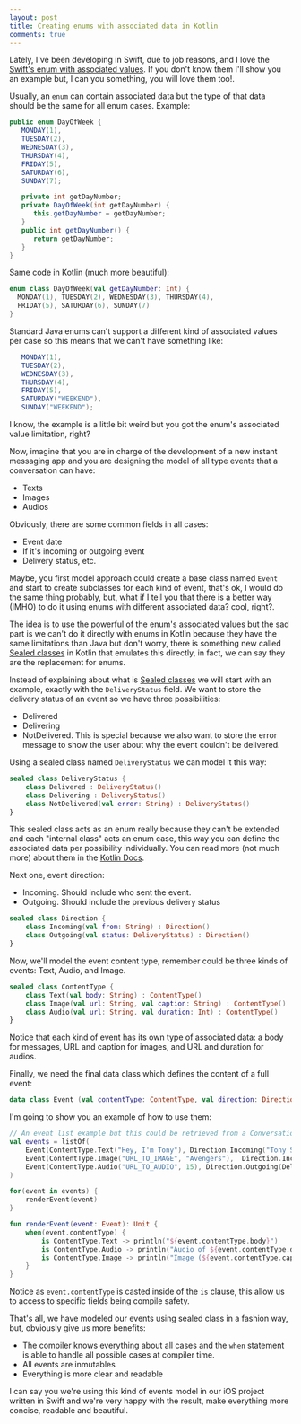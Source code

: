 ```yaml
---
layout: post
title: Creating enums with associated data in Kotlin
comments: true
---
```


Lately, I've been developing in Swift, due to job reasons, and I love the [Swift's enum with associated values][swiftenums]. If you don't know them I'll show you an example but, I can you something, you will love them too!.

Usually, an `enum` can contain associated data but the type of that data should be the same for all enum cases. Example:

```java
public enum DayOfWeek {
   MONDAY(1),
   TUESDAY(2),
   WEDNESDAY(3),
   THURSDAY(4),
   FRIDAY(5),
   SATURDAY(6),
   SUNDAY(7);

   private int getDayNumber;
   private DayOfWeek(int getDayNumber) {
      this.getDayNumber = getDayNumber;
   }
   public int getDayNumber() {
      return getDayNumber;
   }
}
```

Same code in Kotlin (much more beautiful):

```kotlin
enum class DayOfWeek(val getDayNumber: Int) {
  MONDAY(1), TUESDAY(2), WEDNESDAY(3), THURSDAY(4),
  FRIDAY(5), SATURDAY(6), SUNDAY(7)
}
```

Standard Java enums can't support a different kind of associated values per case so this means that we can't have something like:

```java
   MONDAY(1),
   TUESDAY(2),
   WEDNESDAY(3),
   THURSDAY(4),
   FRIDAY(5),
   SATURDAY("WEEKEND"),
   SUNDAY("WEEKEND");
```

I know, the example is a little bit weird but you got the enum's associated value limitation, right?

Now, imagine that you are in charge of the development of a new instant messaging app and you are designing the model of all type events that a conversation can have:

* Texts
* Images
* Audios

Obviously, there are some common fields in all cases:

* Event date
* If it's incoming or outgoing event
* Delivery status, etc.

Maybe, you first model approach could create a base class named `Event` and start to create subclasses for each kind of event, that's ok, I would do the same thing probably, but, what if I tell you that there is a better way (IMHO) to do it using enums with different associated data? cool, right?.

The idea is to use the powerful of the enum's associated values but the sad part is we can't do it directly with enums in Kotlin because they have the same limitations than Java but don't worry, there is something new called [Sealed classes][sealedclasses] in Kotlin that emulates this directly, in fact, we can say they are the replacement for enums.

Instead of explaining about what is [Sealed classes][sealedclasses] we will start with an example, exactly with the `DeliveryStatus` field. We want to store the delivery status of an event so we have three possibilities:

* Delivered
* Delivering
* NotDelivered. This is special because we also want to store the error message to show the user about why the event couldn't be delivered.

Using a sealed class named `DeliveryStatus` we can model it this way:

```kotlin
sealed class DeliveryStatus {
    class Delivered : DeliveryStatus()
    class Delivering : DeliveryStatus()
    class NotDelivered(val error: String) : DeliveryStatus()
}
```

This sealed class acts as an enum really because they can't be extended and each "internal class" acts an enum case, this way you can define the associated data per possibility individually. You can read more (not much more) about them in the [Kotlin Docs][sealedclasses].

Next one, event direction:

* Incoming. Should include who sent the event.
* Outgoing. Should include the previous delivery status

```kotlin
sealed class Direction {
    class Incoming(val from: String) : Direction()
    class Outgoing(val status: DeliveryStatus) : Direction()
}
```

Now, we'll model the event content type, remember could be three kinds of events: Text, Audio, and Image.

```kotlin
sealed class ContentType {
    class Text(val body: String) : ContentType()
    class Image(val url: String, val caption: String) : ContentType()
    class Audio(val url: String, val duration: Int) : ContentType()
}
```

Notice that each kind of event has its own type of associated data: a body for messages, URL and caption for images, and URL and duration for audios.

Finally, we need the final data class which defines the content of a full event:

```kotlin
data class Event (val contentType: ContentType, val direction: Direction)
```

I'm going to show you an example of how to use them:

```kotlin
// An event list example but this could be retrieved from a Conversation data store in a real app
val events = listOf(
    Event(ContentType.Text("Hey, I'm Tony"), Direction.Incoming("Tony Stark")),
    Event(ContentType.Image("URL_TO_IMAGE", "Avengers"),  Direction.Incoming("Bruce Banner")),
    Event(ContentType.Audio("URL_TO_AUDIO", 15), Direction.Outgoing(DeliveryStatus.Delivered()))
)

for(event in events) {
    renderEvent(event)
}

fun renderEvent(event: Event): Unit {
    when(event.contentType) {
        is ContentType.Text -> println("${event.contentType.body}")
        is ContentType.Audio -> println("Audio of ${event.contentType.duration} secs.")
        is ContentType.Image -> println("Image (${event.contentType.caption})")
    }
}
```
Notice as `event.contentType` is casted inside of the `is` clause, this allow us to access to specific fields being compile safety.

That's all, we have modeled our events using sealed class in a fashion way, but, obviously give us more benefits:

* The compiler knows everything about all cases and the `when` statement is able to handle all possible cases at compiler time.
* All events are inmutables
* Everything is more clear and readable

I can say you we're using this kind of events model in our iOS project written in Swift and we're very happy with the result, make everything more concise, readable and beautiful.

<!-- Put this just before the closing body tag -->
<script>!function(d,s,id){var js,fjs=d.getElementsByTagName(s)[0];if(!d.getElementById(id)){js=d.createElement(s);js.id=id;js.src="//platform.twitter.com/widgets.js";fjs.parentNode.insertBefore(js,fjs);}}(document,"script","twitter-wjs");</script>


[swiftenums]: https://developer.apple.com/library/content/documentation/Swift/Conceptual/Swift_Programming_Language/Enumerations.html
[sealedclasses]: https://kotlinlang.org/docs/reference/classes.html#sealed-classes
